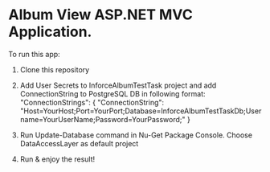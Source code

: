 # Album View ASP.NET MVC Application.

To run this app:
1. Clone this repository
2. Add User Secrets to InforceAlbumTestTask project and add ConnectionString to PostgreSQL DB in following format:
"ConnectionStrings": {
   "ConnectionString": "Host=YourHost;Port=YourPort;Database=InforceAlbumTestTaskDb;Username=YourUserName;Password=YourPassword;"
 }

3. Run Update-Database command in Nu-Get Package Console. Choose DataAccessLayer as default project
4. Run & enjoy the result!
